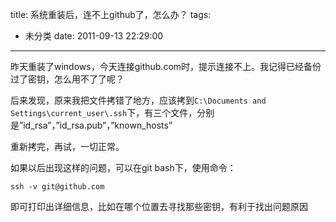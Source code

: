 title: 系统重装后，连不上github了，怎么办？
tags:
  - 未分类
date: 2011-09-13 22:29:00
---

昨天重装了windows，今天连接github.com时，提示连接不上。我记得已经备份过了密钥，怎么用不了了呢？

后来发现，原来我把文件拷错了地方，应该拷到`C:\Documents and Settings\current_user\.ssh`下，有三个文件，分别是&#8221;id_rsa&#8221;，&#8221;id_rsa.pub&#8221;，&#8221;known_hosts&#8221;

重新拷完，再试，一切正常。

如果以后出现这样的问题，可以在git bash下，使用命令：

```
ssh -v git@github.com
```

即可打印出详细信息，比如在哪个位置去寻找那些密钥，有利于找出问题原因
